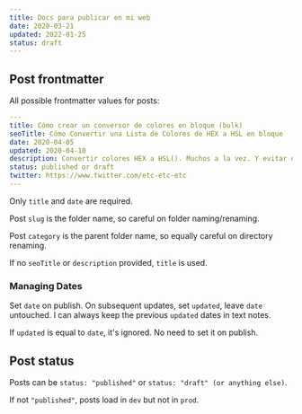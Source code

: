 ```yaml
---
title: Docs para publicar en mi web
date: 2020-03-21
updated: 2022-01-25
status: draft
---
```


## Post frontmatter

All possible frontmatter values for posts:

```yaml
---
title: Cómo crear un conversor de colores en bloque (bulk)
seoTitle: Cómo Convertir una Lista de Colores de HEX a HSL en bloque
date: 2020-04-05
updated: 2020-04-10
description: Convertir colores HEX a HSL(). Muchos a la vez. Y evitar que alguien lo rompa. Todo en vanilla javascript
status: published or draft
twitter: https://www.twitter.com/etc-etc-etc
---
```

Only `title` and `date` are required.

Post `slug` is the folder name, so careful on folder naming/renaming.

Post `category` is the parent folder name, so equally careful on directory renaming.

If no `seoTitle` or `description` provided, `title` is used.

### Managing Dates

Set `date` on publish. On subsequent updates, set `updated`, leave `date` untouched. I can always keep the previous `updated` dates in text notes.

If `updated` is equal to `date`, it's ignored. No need to set it on publish.

## Post status

Posts can be `status: "published"` or `status: "draft" (or anything else)`.

If not `"published"`, posts load in `dev` but not in `prod`.
